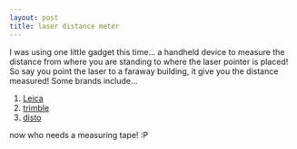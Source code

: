 ```yaml
---
layout: post
title: laser distance meter
---
```


I was using one little gadget this time... a handheld device to measure the distance from where you are standing to where the laser pointer is placed! So say you point the laser to a faraway building, it give you the distance measured! Some brands include...

1. [Leica](http://www.leica.loyola.com/products/laser-distance-meters.html)
2. [trimble](http://www.trimble.com/hd150.shtml)
3. [disto](http://www.apache-laser.com/product/distance.htm)

now who needs a measuring tape! :P
